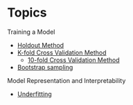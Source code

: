 # Topics


Training a Model

- [Holdout Method](holdout-metho.md)
- [K-fold Cross Validation Method](k-fold-cross-valdation-method.md)
    - [10-fold Cross Validation Method](k-fold-cross-valdation-method.md)
- [Bootstrap sampling](bootstrap-sampling.md)

Model Representation and Interpretability

- [Underfitting](underfitting.md)